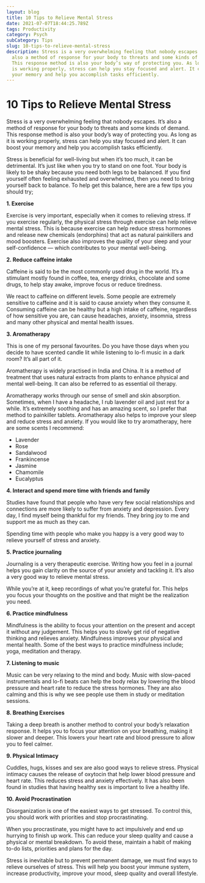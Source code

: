 ```yaml
---
layout: blog
title: 10 Tips to Relieve Mental Stress
date: 2021-07-07T18:44:25.789Z
tags: Productivity
category: Psych
subCategory: Tips
slug: 10-tips-to-relieve-mental-stress
description: Stress is a very overwhelming feeling that nobody escapes. It’s
  also a method of response for your body to threats and some kinds of demand.
  This response method is also your body’s way of protecting you. As long as it
  is working properly, stress can help you stay focused and alert. It can boost
  your memory and help you accomplish tasks efficiently.
---
```

# 10 Tips to Relieve Mental Stress

Stress is a very overwhelming feeling that nobody escapes. It’s also a method of response for your body to threats and some kinds of demand. This response method is also your body’s way of protecting you. As long as it is working properly, stress can help you stay focused and alert. It can boost your memory and help you accomplish tasks efficiently.

Stress is beneficial for well-living but when it’s too much, it can be detrimental. It’s just like when you try to stand on one foot. Your body is likely to be shaky because you need both legs to be balanced. If you find yourself often feeling exhausted and overwhelmed, then you need to bring yourself back to balance. To help get this balance, here are a few tips you should try;

**1. Exercise**

Exercise is very important, especially when it comes to relieving stress. If you exercise regularly, the physical stress through exercise can help relieve mental stress. This is because exercise can help reduce stress hormones and release new chemicals (endorphins) that act as natural painkillers and mood boosters. Exercise also improves the quality of your sleep and your self-confidence — which contributes to your mental well-being.

**2. Reduce caffeine intake**

Caffeine is said to be the most commonly used drug in the world. It’s a stimulant mostly found in coffee, tea, energy drinks, chocolate and some drugs, to help stay awake, improve focus or reduce tiredness.

We react to caffeine on different levels. Some people are extremely sensitive to caffeine and it is said to cause anxiety when they consume it. Consuming caffeine can be healthy but a high intake of caffeine, regardless of how sensitive you are, can cause headaches, anxiety, insomnia, stress and many other physical and mental health issues.

**3. Aromatherapy**

This is one of my personal favourites. Do you have those days when you decide to have scented candle lit while listening to lo-fi music in a dark room? It’s all part of it.

Aromatherapy is widely practised in India and China. It is a method of treatment that uses natural extracts from plants to enhance physical and mental well-being. It can also be referred to as essential oil therapy.

Aromatherapy works through our sense of smell and skin absorption. Sometimes, when I have a headache, I rub lavender oil and just rest for a while. It’s extremely soothing and has an amazing scent, so I prefer that method to painkiller tablets. Aromatherapy also helps to improve your sleep and reduce stress and anxiety. If you would like to try aromatherapy, here are some scents I recommend:

- Lavender
- Rose
- Sandalwood
- Frankincense
- Jasmine
- Chamomile
- Eucalyptus

**4. Interact and spend more time with friends and family**

Studies have found that people who have very few social relationships and connections are more likely to suffer from anxiety and depression. Every day, I find myself being thankful for my friends. They bring joy to me and support me as much as they can.

Spending time with people who make you happy is a very good way to relieve yourself of stress and anxiety.

**5. Practice journaling**

Journaling is a very therapeutic exercise. Writing how you feel in a journal helps you gain clarity on the source of your anxiety and tackling it. It’s also a very good way to relieve mental stress.

While you’re at it, keep recordings of what you’re grateful for. This helps you focus your thoughts on the positive and that might be the realization you need.

**6. Practice mindfulness**

Mindfulness is the ability to focus your attention on the present and accept it without any judgement. This helps you to slowly get rid of negative thinking and relieves anxiety. Mindfulness improves your physical and mental health. Some of the best ways to practice mindfulness include; yoga, meditation and therapy.

**7. Listening to music**

Music can be very relaxing to the mind and body. Music with slow-paced instrumentals and lo-fi beats can help the body relax by lowering the blood pressure and heart rate to reduce the stress hormones. They are also calming and this is why we see people use them in study or meditation sessions.

**8. Breathing Exercises**

Taking a deep breath is another method to control your body’s relaxation response. It helps you to focus your attention on your breathing, making it slower and deeper. This lowers your heart rate and blood pressure to allow you to feel calmer.

**9. Physical Intimacy**

Cuddles, hugs, kisses and sex are also good ways to relieve stress. Physical intimacy causes the release of oxytocin that help lower blood pressure and heart rate. This reduces stress and anxiety effectively. It has also been found in studies that having healthy sex is important to live a healthy life.

**10. Avoid Procrastination**

Disorganization is one of the easiest ways to get stressed. To control this, you should work with priorities and stop procrastinating.

When you procrastinate, you might have to act impulsively and end up hurrying to finish up work. This can reduce your sleep quality and cause a physical or mental breakdown. To avoid these, maintain a habit of making to-do lists, priorities and plans for the day.

Stress is inevitable but to prevent permanent damage, we must find ways to relieve ourselves of stress. This will help you boost your immune system, increase productivity, improve your mood, sleep quality and overall lifestyle.